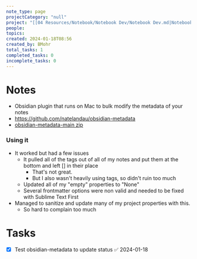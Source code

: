 ```yaml
---
note_type: page
projectCategory: "null"
project: "[[04 Resources/Notebook/Notebook Dev/Notebook Dev.md|Notebook Dev]]"
people: 
topics: 
created: 2024-01-18T08:56
created_by: BMohr
total_tasks: 1
completed_tasks: 0
incomplete_tasks: 0
---
```

# Notes
- Obsidian plugin that runs on Mac to bulk modify the metadata of your notes
- https://github.com/natelandau/obsidian-metadata
- [obsidian-metadata-main zip](04%20Resources/Software/obsidian-metadata-main.zip)
### Using it
- It worked but had a few issues
	- It pulled all of the tags out of all of my notes and put them at the bottom and left [] in their place
		- That's not great.
		- But I also wasn't heavily using tags, so didn't ruin too much
	- Updated all of my "empty" properties to "None"
	- Several frontmatter options were non valid and needed to be fixed with Sublime Text First
- Managed to sanitize and update many of my project properties with this. 
	- So hard to complain too much
# Tasks
- [x] Test obsidian-metadata to update status ✅ 2024-01-18